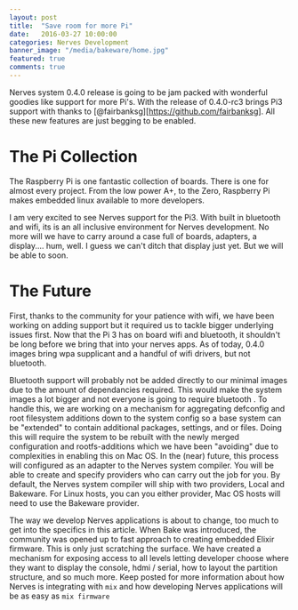 ```yaml
---
layout: post
title:  "Save room for more Pi"
date:   2016-03-27 10:00:00
categories: Nerves Development
banner_image: "/media/bakeware/home.jpg"
featured: true
comments: true
---
```

Nerves system 0.4.0 release is going to be jam packed with wonderful goodies like support for more Pi's. With the release of 0.4.0-rc3 brings Pi3 support with thanks to [@fairbanksg][https://github.com/fairbanksg]. All these new features are just begging to be enabled.
<!--more-->

# The Pi Collection

The Raspberry Pi is one fantastic collection of boards. There is one for almost every project. From the low power A+, to the Zero, Raspberry Pi makes embedded linux available to more developers.

I am very excited to see Nerves support for the Pi3. With built in bluetooth and wifi, its is an all inclusive environment for Nerves development. No more will we have to carry around a case full of boards, adapters, a display.... hum, well. I guess we can't ditch that display just yet. But we will be able to soon.

# The Future

First, thanks to the community for your patience with wifi, we have been working on adding support but it required us to tackle bigger underlying issues first. Now that the Pi 3 has on board wifi and bluetooth, it shouldn't be long before we bring that into your nerves apps. As of today, 0.4.0 images bring wpa supplicant and a handful of wifi drivers, but not bluetooth.

Bluetooth support will probably not be added directly to our minimal images due to the amount of dependancies required. This would make the system images a lot bigger and not everyone is going to require bluetooth . To handle this, we are working on a mechanism for aggregating defconfig and root filesystem additions down to the system config so a base system can be "extended" to contain additional packages, settings, and or files. Doing this will require the system to be rebuilt with the newly merged configuration and rootfs-additions which we have been "avoiding" due to complexities in enabling this on Mac OS. In the (near) future, this process will configured as an adapter to the Nerves system compiler. You will be able to create and specify providers who can carry out the job for you. By default, the Nerves system compiler will ship with two providers, Local and Bakeware. For Linux hosts, you can you either provider, Mac OS hosts will need to use the Bakeware provider.

The way we develop Nerves applications is about to change, too much to get into the specifics in this article. When Bake was introduced, the community was opened up to fast approach to creating embedded Elixir firmware. This is only just scratching the surface. We have created a mechanism for exposing access to all levels letting developer choose where they want to display the console, hdmi / serial, how to layout the partition structure, and so much more. Keep posted for more information about how Nerves is integrating with `mix` and how developing Nerves applications will be as easy as `mix firmware`
